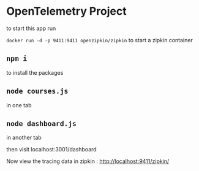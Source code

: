 # OpenTelemetry Project

to start this app run

`docker run -d -p 9411:9411 openzipkin/zipkin`
to start a zipkin container

## `npm i`

to install the packages

## `node courses.js`

in one tab

## `node dashboard.js`

in another tab

then visit localhost:3001/dashboard

Now view the tracing data in zipkin : <http://localhost:9411/zipkin/>
